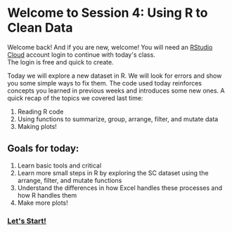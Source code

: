 # Welcome to Session 4: Using R to Clean Data

Welcome back! And if you are new, welcome! 
You will need an [RStudio Cloud](https://rstudio.cloud/) account login to continue with today's class.  
The login is free and quick to create. 

Today we will explore a new dataset in R. We will look for errors and show you some simple ways to fix them.
The code used today reinforces concepts you learned in previous weeks and introduces some new ones.
A quick recap of the topics we covered last time:

1. Reading R code
2. Using functions to summarize, group, arrange, filter, and mutate data
3. Making plots!

## Goals for today:

1. Learn basic tools and critical 
2. Learn more small steps in R by exploring the SC dataset using the arrange, filter, and mutate functions
3. Understand the differences in how Excel handles these processes and how R handles them
4. Make more plots!

### [Let's Start!](https://github.com/DAACS-Research-Consortium/DAACS-Open-Academy/blob/main/FSS2021/Workshop4/Part_II.md)
